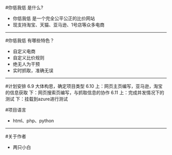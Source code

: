 #你低我低 是什么?
* 你低我低 是一个完全公平公正的比价网站
* 现支持淘宝、天猫、亚马逊、1号店等众多电商


---
#你低我低 有哪些特色？
* 自定义电商
* 自定义比价规则
* 绝无人为干预
* 实时抓取，准确无误
---
#计划安排
    6.9  大体构思，确定项目类型
    6.10 上：网页主页编写，亚马逊，淘宝的信息获取
         下：网页搜索页编写，与抓取信息的协作
    6.11 上：完成并发情况下的测试
         下：挂载到azure进行测试

#项目语言
* html、php、python

---
#关于作者
* 两只小白

